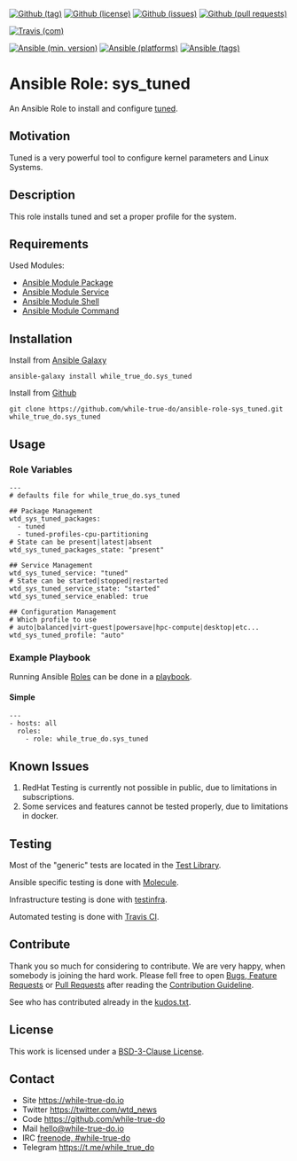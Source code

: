 <!--
name: README.md
description: This file contains important information for the repository.
author: while-true-do.io
contact: hello@while-true-do.io
license: BSD-3-Clause
-->

<!-- github shields -->
[![Github (tag)](https://img.shields.io/github/tag/while-true-do/ansible-role-sys_tuned.svg)](https://github.com/while-true-do/ansible-role-sys_tuned/tags)
[![Github (license)](https://img.shields.io/github/license/while-true-do/ansible-role-sys_tuned.svg)](https://github.com/while-true-do/ansible-role-sys_tuned/blob/master/LICENSE)
[![Github (issues)](https://img.shields.io/github/issues/while-true-do/ansible-role-sys_tuned.svg)](https://github.com/while-true-do/ansible-role-sys_tuned/issues)
[![Github (pull requests)](https://img.shields.io/github/issues-pr/while-true-do/ansible-role-sys_tuned.svg)](https://github.com/while-true-do/ansible-role-sys_tuned/pulls)
<!-- travis shields -->
[![Travis (com)](https://img.shields.io/travis/com/while-true-do/ansible-role-sys_tuned.svg)](https://travis-ci.com/while-true-do/ansible-role-sys_tuned)
<!-- ansible shields -->
[![Ansible (min. version)](https://img.shields.io/badge/dynamic/yaml.svg?label=Min.%20Ansible%20Version&url=https%3A%2F%2Fraw.githubusercontent.com%2Fwhile-true-do%2Fansible-role-sys_tuned%2Fmaster%2Fmeta%2Fmain.yml&query=%24.galaxy_info.min_ansible_version&colorB=black)](https://galaxy.ansible.com/while_true_do/sys_tuned)
[![Ansible (platforms)](https://img.shields.io/badge/dynamic/yaml.svg?label=Supported%20OS&url=https%3A%2F%2Fraw.githubusercontent.com%2Fwhile-true-do%2Fansible-role-sys_tuned%2Fmaster%2Fmeta%2Fmain.yml&query=galaxy_info.platforms%5B*%5D.name&colorB=black)](https://galaxy.ansible.com/while_true_do/sys_tuned)
[![Ansible (tags)](https://img.shields.io/badge/dynamic/yaml.svg?label=Galaxy%20Tags&url=https%3A%2F%2Fraw.githubusercontent.com%2Fwhile-true-do%2Fansible-role-sys_tuned%2Fmaster%2Fmeta%2Fmain.yml&query=%24.galaxy_info.galaxy_tags%5B*%5D&colorB=black)](https://galaxy.ansible.com/while_true_do/sys_tuned)

# Ansible Role: sys_tuned

An Ansible Role to install and configure [tuned](https://tuned-project.org/).

## Motivation

Tuned is a very powerful tool to configure kernel parameters and Linux Systems.

## Description

This role installs tuned and set a proper profile for the system.

## Requirements

Used Modules:

-   [Ansible Module Package](https://docs.ansible.com/ansible/latest/modules/package_module.html)
-   [Ansible Module Service](https://docs.ansible.com/ansible/latest/modules/service_module.html)
-   [Ansible Module Shell](https://docs.ansible.com/ansible/latest/modules/shell_module.html)
-   [Ansible Module Command](https://docs.ansible.com/ansible/latest/modules/command_module.html)

## Installation

Install from [Ansible Galaxy](https://galaxy.ansible.com/while_true_do/sys_tuned)
```
ansible-galaxy install while_true_do.sys_tuned
```

Install from [Github](https://github.com/while-true-do/ansible-role-sys_tuned)
```
git clone https://github.com/while-true-do/ansible-role-sys_tuned.git while_true_do.sys_tuned
```

## Usage

### Role Variables

```
---
# defaults file for while_true_do.sys_tuned

## Package Management
wtd_sys_tuned_packages:
  - tuned
  - tuned-profiles-cpu-partitioning
# State can be present|latest|absent
wtd_sys_tuned_packages_state: "present"

## Service Management
wtd_sys_tuned_service: "tuned"
# State can be started|stopped|restarted
wtd_sys_tuned_service_state: "started"
wtd_sys_tuned_service_enabled: true

## Configuration Management
# Which profile to use
# auto|balanced|virt-guest|powersave|hpc-compute|desktop|etc...
wtd_sys_tuned_profile: "auto"
```

### Example Playbook

Running Ansible
[Roles](https://docs.ansible.com/ansible/latest/user_guide/playbooks_reuse_roles.html)
can be done in a
[playbook](https://docs.ansible.com/ansible/latest/user_guide/playbooks_intro.html).

#### Simple

```
---
- hosts: all
  roles:
    - role: while_true_do.sys_tuned
```

## Known Issues

1.  RedHat Testing is currently not possible in public, due to limitations
    in subscriptions.
2.  Some services and features cannot be tested properly, due to limitations
    in docker.

## Testing

Most of the "generic" tests are located in the
[Test Library](https://github.com/while-true-do/test-library).

Ansible specific testing is done with
[Molecule](https://molecule.readthedocs.io/en/stable/).

Infrastructure testing is done with
[testinfra](https://testinfra.readthedocs.io/en/stable/).

Automated testing is done with [Travis CI](https://travis-ci.com).

## Contribute

Thank you so much for considering to contribute. We are very happy, when somebody
is joining the hard work. Please fell free to open
[Bugs, Feature Requests](https://github.com/while-true-do/ansible-role-sys_tuned/issues)
or [Pull Requests](https://github.com/while-true-do/ansible-role-sys_tuned/pulls) after
reading the [Contribution Guideline](https://github.com/while-true-do/doc-library/blob/master/docs/CONTRIBUTING.md).

See who has contributed already in the [kudos.txt](./kudos.txt).

## License

This work is licensed under a [BSD-3-Clause License](https://opensource.org/licenses/BSD-3-Clause).

## Contact

-   Site <https://while-true-do.io>
-   Twitter <https://twitter.com/wtd_news>
-   Code <https://github.com/while-true-do>
-   Mail [hello@while-true-do.io](mailto:hello@while-true-do.io)
-   IRC [freenode, #while-true-do](https://webchat.freenode.net/?channels=while-true-do)
-   Telegram <https://t.me/while_true_do>
